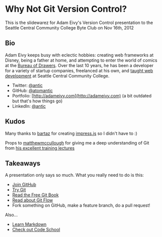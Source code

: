 Why Not Git Version Control?
====

This is the slidewarez for Adam Eivy's Version Control presentation to the Seattle Central Community College Byte Club on Nov 16th, 2012

Bio
---
Adam Eivy keeps busy with eclectic hobbies: creating web frameworks at Disney, being a father at home, and attempting to enter the world of comics at the [Bureau of Drawers](http://thebureauofdrawers.blogspot.com/). Over the last 10 years, he has been a developer for a variety of startup companies, freelanced at his own, and [taught web development](http://ipirates.net) at Seattle Central Community College.

* Twitter: [@antic](https://twitter.com/antic)
* GitHub: [@atomantic](https://github.com/atomantic)
* Portfolio: [http://adameivy.com](http://adameivy.com) (a bit outdated but that's how things go)
* LinkedIn: [@antic](http://www.linkedin.com/in/antic)

Kudos
---
Many thanks to [bartaz](https://github.com/bartaz) for creating [impress.js](https://github.com/bartaz/impress.js) so I didn't have to :)

Props to [matthewmccullough](https://github.com/matthewmccullough) for giving me a deep understanding of Git from [his excellent training lectures](https://github.com/github/teach.github.com)


Takeaways
---
A presentation only says so much. What you really need to do is this:

* [Join GitHub](https://github.com)
* [Try Git](http://try.github.com/)
* [Read the Free Git Book](http://git-scm.com/book)
* [Read about Git Flow](http://nvie.com/posts/a-successful-git-branching-model/)
* Fork something on GitHub, make a feature branch, do a pull request!

Also...

* [Learn Markdown](http://daringfireball.net/projects/markdown/basics)
* [Check out Code School](http://www.codeschool.com/courses)